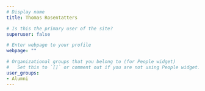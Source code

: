 ```yaml
---
# Display name
title: Thomas Rosentatters

# Is this the primary user of the site?
superuser: false

# Enter webpage to your profile
webpage: ""

# Organizational groups that you belong to (for People widget)
#   Set this to `[]` or comment out if you are not using People widget.
user_groups:
- Alumni
---
```


